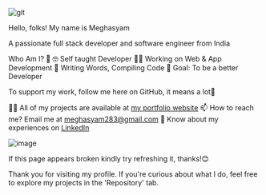 ![git](https://github.com/user-attachments/assets/53f34133-52bc-4926-b35a-85e3fbaf3370)

Hello, folks! My name is Meghasyam

A passionate full stack developer and software engineer from India

Who Am I? 🤠
🤓 Self taught Developer
👩‍💻 Working on Web & App Development
📝 Writing Words, Compiling Code
🎯 Goal: To be a better Developer

To support my work, follow me here on GitHub, it means a lot🥹

👨‍💻 All of my projects are available at [my portfolio website](https://react-portfolio-meghasyam.vercel.app/)
📫 How to reach me? Email me at meghasyam283@gmail.com
📄 Know about my experiences on [LinkedIn](https://www.linkedin.com/in/b-meghasyam-b6084b185/)

![image](https://github.com/user-attachments/assets/1d344c38-cf4b-4e8d-a5e2-6331c2f4945b)

If this page appears broken kindly try refreshing it, thanks!😊

Thank you for visiting my profile. If you're curious about what I do, feel free to explore my projects in the 'Repository' tab.
